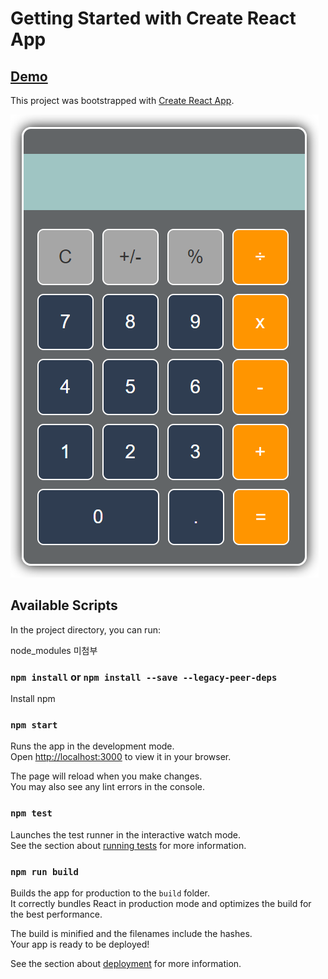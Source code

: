 # Getting Started with Create React App

## [Demo](https://tanatana0402.github.io/)

This project was bootstrapped with [Create React App](https://github.com/facebook/create-react-app).

![ex_screenshot](./img/calc.png)

## Available Scripts

In the project directory, you can run:

node_modules 미첨부

### `npm install` or `npm install --save --legacy-peer-deps`

Install npm

### `npm start`

Runs the app in the development mode.\
Open [http://localhost:3000](http://localhost:3000) to view it in your browser.

The page will reload when you make changes.\
You may also see any lint errors in the console.

### `npm test`

Launches the test runner in the interactive watch mode.\
See the section about [running tests](https://facebook.github.io/create-react-app/docs/running-tests) for more information.

### `npm run build`

Builds the app for production to the `build` folder.\
It correctly bundles React in production mode and optimizes the build for the best performance.

The build is minified and the filenames include the hashes.\
Your app is ready to be deployed!

See the section about [deployment](https://facebook.github.io/create-react-app/docs/deployment) for more information.
